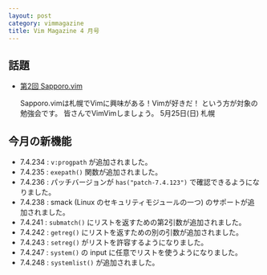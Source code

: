 ```yaml
---
layout: post
category: vimmagazine
title: Vim Magazine 4 月号
---
```


## 話題

- [第2回 Sapporo.vim](http://atnd.org/events/49000)

  Sapporo.vimは札幌でVimに興味がある！Vimが好きだ！ という方が対象の勉強会です。 皆さんでVimVimしましょう。
  5月25日(日) 札幌

## 今月の新機能

- 7.4.234 : `v:progpath` が追加されました。
- 7.4.235 : `exepath()` 関数が追加されました。
- 7.4.236 : パッチバージョンが `has("patch-7.4.123")` で確認できるようになりました。
- 7.4.238 : smack (Linux のセキュリティモジュールの一つ) のサポートが追加されました。
- 7.4.241 : `submatch()` にリストを返すための第2引数が追加されました。
- 7.4.242 : `getreg()` にリストを返すための別の引数が追加されました。
- 7.4.243 : `setreg()` がリストを許容するようになりました。
- 7.4.247 : `system()` の input に任意でリストを使うようになりました。
- 7.4.248 : `systemlist()` が追加されました。

